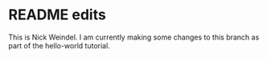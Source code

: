 # README edits
This is Nick Weindel. I am currently making some changes to this branch as part of the hello-world tutorial.
